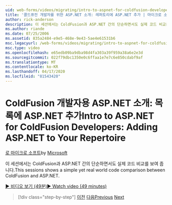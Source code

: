 ```yaml
---
uid: web-forms/videos/migrating/intro-to-aspnet-for-coldfusion-developers-adding-aspnet-to-your-repertoire
title: '콜드퓨전 개발자를 위한 ASP.NET 소개: 레퍼토리에 ASP.NET 추가 | 마이크로 소프트 문서'
author: rick-anderson
description: 이 세션에서는 ColdFusion과 ASP.NET 간의 단순하면서도 실제 코드 비교를 보여 줍니다.
ms.author: riande
ms.date: 07/25/2006
ms.assetid: 835a2484-e9e5-468e-9e43-5ae4e61531b6
msc.legacyurl: /web-forms/videos/migrating/intro-to-aspnet-for-coldfusion-developers-adding-aspnet-to-your-repertoire
msc.type: video
ms.openlocfilehash: e65edb09ba9dba98d4fa303a39f959a38a6e2e3d
ms.sourcegitcommit: 022f79dbc1350e0c6ffaa1e7e7c6e850cdabf9af
ms.translationtype: MT
ms.contentlocale: ko-KR
ms.lasthandoff: 04/17/2020
ms.locfileid: "81543420"
---
```

# <a name="intro-to-aspnet-for-coldfusion-developers-adding-aspnet-to-your-repertoire"></a><span data-ttu-id="7a26f-103">ColdFusion 개발자용 ASP.NET 소개: 목록에 ASP.NET 추가</span><span class="sxs-lookup"><span data-stu-id="7a26f-103">Intro to ASP.NET for ColdFusion Developers: Adding ASP.NET to Your Repertoire</span></span>

<span data-ttu-id="7a26f-104">[로 마이크로 소프트](https://github.com/microsoft)</span><span class="sxs-lookup"><span data-stu-id="7a26f-104">by [Microsoft](https://github.com/microsoft)</span></span>

<span data-ttu-id="7a26f-105">이 세션에서는 ColdFusion과 ASP.NET 간의 단순하면서도 실제 코드 비교를 보여 줍니다.</span><span class="sxs-lookup"><span data-stu-id="7a26f-105">This sessions shows a simple yet real world code comparison between ColdFusion and ASP.NET.</span></span>

[<span data-ttu-id="7a26f-106">&#9654; 비디오 보기 (49분)</span><span class="sxs-lookup"><span data-stu-id="7a26f-106">&#9654; Watch video (49 minutes)</span></span>](https://channel9.msdn.com/Blogs/ASP-NET-Site-Videos/intro-to-aspnet-for-coldfusion-developers-adding-aspnet-to-your-repertoire)

> [!div class="step-by-step"]
> <span data-ttu-id="7a26f-107">[이전](intro-to-aspnet-for-jsp-developers-building-applications.md)
> [다음](introduction-to-aspnet-for-coldfusion-developers-building-an-aspnet-application.md)</span><span class="sxs-lookup"><span data-stu-id="7a26f-107">[Previous](intro-to-aspnet-for-jsp-developers-building-applications.md)
[Next](introduction-to-aspnet-for-coldfusion-developers-building-an-aspnet-application.md)</span></span>

